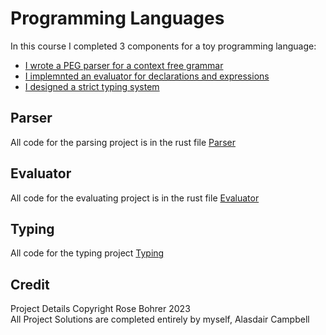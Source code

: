 # Programming Languages

In this course I completed 3 components for a toy programming language:
* [I wrote a PEG parser for a context free grammar](#Parser)
* [I implemnted an evaluator for declarations and expressions](#Evaluator)
* [I designed a strict typing system](#Typing)

## Parser
All code for the parsing project is in the rust file [Parser](Parser/src/parser.rs)

## Evaluator
All code for the evaluating project is in the rust file [Evaluator](Evaluator/src/evaluator.rs)

## Typing
All code for the typing project [Typing](Typing/src/evaluator.rs)

## Credit
Project Details Copyright Rose Bohrer 2023 \
All Project Solutions are completed entirely by myself, Alasdair Campbell
